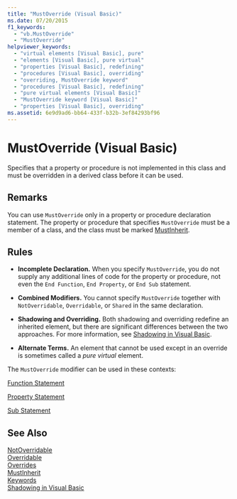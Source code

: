 ```yaml
---
title: "MustOverride (Visual Basic)"
ms.date: 07/20/2015
f1_keywords: 
  - "vb.MustOverride"
  - "MustOverride"
helpviewer_keywords: 
  - "virtual elements [Visual Basic], pure"
  - "elements [Visual Basic], pure virtual"
  - "properties [Visual Basic], redefining"
  - "procedures [Visual Basic], overriding"
  - "overriding, MustOverride keyword"
  - "procedures [Visual Basic], redefining"
  - "pure virtual elements [Visual Basic]"
  - "MustOverride keyword [Visual Basic]"
  - "properties [Visual Basic], overriding"
ms.assetid: 6e9d9ad6-bb64-433f-b32b-3ef84293bf96
---
```

# MustOverride (Visual Basic)
Specifies that a property or procedure is not implemented in this class and must be overridden in a derived class before it can be used.  
  
## Remarks  
 You can use `MustOverride` only in a property or procedure declaration statement. The property or procedure that specifies `MustOverride` must be a member of a class, and the class must be marked [MustInherit](../../../visual-basic/language-reference/modifiers/mustinherit.md).  
  
## Rules  
  
-   **Incomplete Declaration.** When you specify `MustOverride`, you do not supply any additional lines of code for the property or procedure, not even the `End Function`, `End Property`, or `End Sub` statement.  
  
-   **Combined Modifiers.** You cannot specify `MustOverride` together with `NotOverridable`, `Overridable`, or `Shared` in the same declaration.  
  
-   **Shadowing and Overriding.** Both shadowing and overriding redefine an inherited element, but there are significant differences between the two approaches. For more information, see [Shadowing in Visual Basic](../../../visual-basic/programming-guide/language-features/declared-elements/shadowing.md).  
  
-   **Alternate Terms.** An element that cannot be used except in an override is sometimes called a *pure virtual* element.  
  
 The `MustOverride` modifier can be used in these contexts:  
  
 [Function Statement](../../../visual-basic/language-reference/statements/function-statement.md)  
  
 [Property Statement](../../../visual-basic/language-reference/statements/property-statement.md)  
  
 [Sub Statement](../../../visual-basic/language-reference/statements/sub-statement.md)  
  
## See Also  
 [NotOverridable](../../../visual-basic/language-reference/modifiers/notoverridable.md)  
 [Overridable](../../../visual-basic/language-reference/modifiers/overridable.md)  
 [Overrides](../../../visual-basic/language-reference/modifiers/overrides.md)  
 [MustInherit](../../../visual-basic/language-reference/modifiers/mustinherit.md)  
 [Keywords](../../../visual-basic/language-reference/keywords/index.md)  
 [Shadowing in Visual Basic](../../../visual-basic/programming-guide/language-features/declared-elements/shadowing.md)
